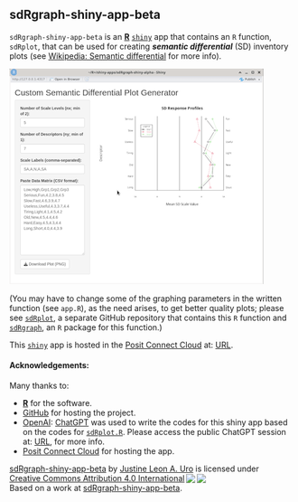 ## sdRgraph-shiny-app-beta

`sdRgraph-shiny-app-beta` is an [**R**](https://cran.r-project.org/) [`shiny`](https://shiny.posit.co/) app that contains an `R` function, `sdRplot`, that can be used for creating ***semantic differential*** (SD) inventory plots (see [Wikipedia: Semantic differential](https://en.wikipedia.org/wiki/Semantic_differential) for more info).

![](https://raw.githubusercontent.com/justineuro/sdRgraph-shiny-alpha/main/images/sdRgraph-shiny-alpha.png)  

(You may have to change some of the graphing parameters in the written function (see `app.R`), as the need arises, to get better quality plots; please see [`sdRplot`](https://github.com/justineuro/sdRplot), a separate GitHub repository that contains this `R` function and [`sdRgraph`](https://github.com/justineuro/sdRgraph), an `R` package for this function.)

This [`shiny`](https://shiny.posit.co/) app is hosted in the [Posit Connect Cloud](https://connect.posit.cloud/) at: [URL](https://connect.posit.cloud/juro/content/0197d30e-597e-9d51-9fe2-97777081acb6).

#### Acknowledgements: 
Many thanks to:

* [**R**](https://cran.r-project.org/) for the software.
* [GitHub](https://hithub.com/) for hosting the project.
* [OpenAI](https://openai.com/): [ChatGPT](https://chatgpt.com/) was used to write the codes for this shiny app based on the codes for [`sdRplot.R`](./sdRplot).  Please access the public ChatGPT session at: [URL](https://chatgpt.com/share/68662781-1afc-8002-b2a4-797d0450d084), for more info. 
* [Posit Connect Cloud](https://connect.posit.cloud/) for hosting the app.


<p xmlns:cc="http://creativecommons.org/ns#" xmlns:dct="http://purl.org/dc/terms/">
<a property="dct:title" rel="cc:attributionURL" href="https://github.com/justineuro/sdRgraph-shiny-app-beta">sdRgraph-shiny-app-beta</a> by <a rel="cc:attributionURL dct:creator" property="cc:attributionName" href="https://justineuro.github.io/">Justine Leon A. Uro</a> is licensed under <a href="https://creativecommons.org/licenses/by/4.0/?ref=chooser-v1" target="_blank" rel="license noopener noreferrer" style="display:inline-block;">Creative Commons Attribution 4.0 International<img src="https://mirrors.creativecommons.org/presskit/icons/cc.svg?ref=chooser-v1" style="height:22px!important;margin-left:3px;vertical-align:text-bottom;"/><img src="https://mirrors.creativecommons.org/presskit/icons/by.svg?ref=chooser-v1" style="height:22px!important;margin-left:3px;vertical-align:text-bottom;"/></a><br/>Based on a work at <a xmlns:dct="http://purl.org/dc/terms/" href="https://github.com/justineuro/sdRgraph-shiny-app-beta" rel="dct:source">sdRgraph-shiny-app-beta</a>.

</p>
